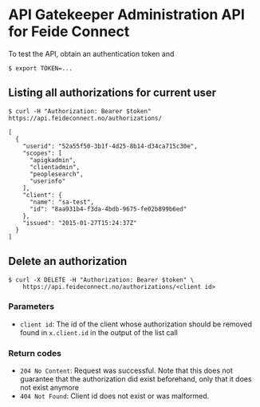 # API Gatekeeper Administration API for Feide Connect

To test the API, obtain an authentication token and

    $ export TOKEN=...

## Listing all authorizations for current user

    $ curl -H "Authorization: Bearer $token" https://api.feideconnect.no/authorizations/

    [
      {
        "userid": "52a55f50-3b1f-4d25-8b14-d34ca715c30e",
        "scopes": [
          "apigkadmin",
          "clientadmin",
          "peoplesearch",
          "userinfo"
        ],
        "client": {
          "name": "sa-test",
          "id": "8aa931b4-f3da-4bdb-9675-fe02b899b6ed"
        },
        "issued": "2015-01-27T15:24:37Z"
      }
    ]

## Delete an authorization

    $ curl -X DELETE -H "Authorization: Bearer $token" \
        https://api.feideconnect.no/authorizations/<client id>

### Parameters

- `client id`: The id of the client whose authorization should be removed found in `x.client.id` in the output of the list call

### Return codes

- `204 No Content`: Request was successful. Note that this does not guarantee that the authorization did exist beforehand, only that it does not exist anymore
- `404 Not Found`: Client id does not exist or was malformed.
